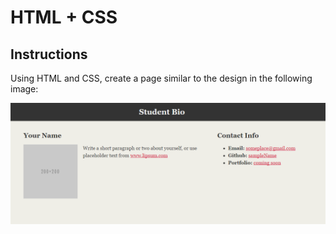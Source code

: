 # HTML + CSS

## Instructions

Using HTML and CSS, create a page similar to the design in the following image:

![](html-css-mockup.png)
